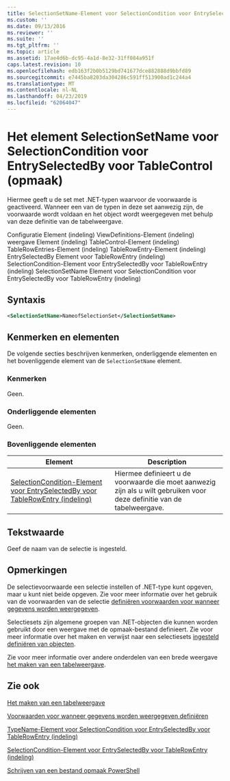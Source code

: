 ```yaml
---
title: SelectionSetName-Element voor SelectionCondition voor EntrySelectedBy voor TableControl (indeling) | Microsoft Docs
ms.custom: ''
ms.date: 09/13/2016
ms.reviewer: ''
ms.suite: ''
ms.tgt_pltfrm: ''
ms.topic: article
ms.assetid: 17ae4d6b-dc95-4a1d-8e32-31ff084a951f
caps.latest.revision: 10
ms.openlocfilehash: edb163f2b0b5129bd741677dce882888d9bbfd89
ms.sourcegitcommit: e7445ba8203da304286c591ff513900ad1c244a4
ms.translationtype: MT
ms.contentlocale: nl-NL
ms.lasthandoff: 04/23/2019
ms.locfileid: "62064047"
---
```

# <a name="selectionsetname-element-for-selectioncondition-for-entryselectedby-for-tablecontrol-format"></a>Het element SelectionSetName voor SelectionCondition voor EntrySelectedBy voor TableControl (opmaak)

Hiermee geeft u de set met .NET-typen waarvoor de voorwaarde is geactiveerd. Wanneer een van de typen in deze set aanwezig zijn, de voorwaarde wordt voldaan en het object wordt weergegeven met behulp van deze definitie van de tabelweergave.

Configuratie Element (indeling) ViewDefinitions-Element (indeling) weergave Element (indeling) TableControl-Element (indeling) TableRowEntries-Element (indeling) TableRowEntry-Element (indeling) EntrySelectedBy Element voor TableRowEntry (indeling) SelectionCondition-Element voor EntrySelectedBy voor TableRowEntry (indeling) SelectionSetName Element voor SelectionCondition voor EntrySelectedBy voor TableRowEntry (indeling)

## <a name="syntax"></a>Syntaxis

```xml
<SelectionSetName>NameofSelectionSet</SelectionSetName>
```

## <a name="attributes-and-elements"></a>Kenmerken en elementen

De volgende secties beschrijven kenmerken, onderliggende elementen en het bovenliggende element van de `SelectionSetName` element.

### <a name="attributes"></a>Kenmerken

Geen.

### <a name="child-elements"></a>Onderliggende elementen

Geen.

### <a name="parent-elements"></a>Bovenliggende elementen

|Element|Description|
|-------------|-----------------|
|[SelectionCondition-Element voor EntrySelectedBy voor TableRowEntry (indeling)](./selectioncondition-element-for-entryselectedby-for-tablecontrol-format.md)|Hiermee definieert u de voorwaarde die moet aanwezig zijn als u wilt gebruiken voor deze definitie van de tabelweergave.|

## <a name="text-value"></a>Tekstwaarde

Geef de naam van de selectie is ingesteld.

## <a name="remarks"></a>Opmerkingen

De selectievoorwaarde een selectie instellen of .NET-type kunt opgeven, maar u kunt niet beide opgeven. Zie voor meer informatie over het gebruik van de voorwaarden van de selectie [definiëren voorwaarden voor wanneer gegevens worden weergegeven](./defining-conditions-for-displaying-data.md).

Selectiesets zijn algemene groepen van .NET-objecten die kunnen worden gebruikt door een weergave met de opmaak-bestand definieert. Zie voor meer informatie over het maken en verwijst naar een selectiesets [ingesteld definiëren van objecten](./defining-selection-sets.md).

Zie voor meer informatie over andere onderdelen van een brede weergave [het maken van een tabelweergave](./creating-a-table-view.md).

## <a name="see-also"></a>Zie ook

[Het maken van een tabelweergave](./creating-a-table-view.md)

[Voorwaarden voor wanneer gegevens worden weergegeven definiëren](./defining-conditions-for-displaying-data.md)

[TypeName-Element voor SelectionCondition voor EntrySelectedBy voor TableRowEntry (indeling)](./typename-element-for-selectioncondition-for-entryselectedby-for-tablecontrol-format.md)

[SelectionCondition-Element voor EntrySelectedBy voor TableRowEntry (indeling)](./selectioncondition-element-for-entryselectedby-for-tablecontrol-format.md)

[Schrijven van een bestand opmaak PowerShell](./writing-a-powershell-formatting-file.md)
